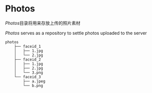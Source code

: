 # Photos

*Photos*目录将用来存放上传的照片素材

*Photos* serves as a repository to settle photos uploaded to the server

```
photos
    ├── faceid_1
    │   ├── 1.jpg
    │   └── 2.jpg
    ├── faceid_2
    │   ├── 1.jpg
    │   ├── 2.jpg
    │   └── 3.png
    └── faceid_3
        ├── a.jpeg
        └── b.png
```

